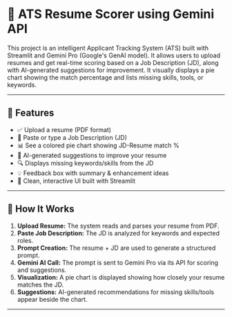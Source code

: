 # 🧠 ATS Resume Scorer using Gemini API

This project is an intelligent Applicant Tracking System (ATS) built with Streamlit and Gemini Pro (Google's GenAI model). It allows users to upload resumes and get real-time scoring based on a Job Description (JD), along with AI-generated suggestions for improvement. It visually displays a pie chart showing the match percentage and lists missing skills, tools, or keywords.

---

## 🚀 Features

- ✅ Upload a resume (PDF format)
- 📄 Paste or type a Job Description (JD)
- 📊 See a colored pie chart showing JD-Resume match %
- 🤖 AI-generated suggestions to improve your resume
- 🔍 Displays missing keywords/skills from the JD
- 💡 Feedback box with summary & enhancement ideas
- 🎨 Clean, interactive UI built with Streamlit

---

## 🧠 How It Works

1. **Upload Resume:** The system reads and parses your resume from PDF.
2. **Paste Job Description:** The JD is analyzed for keywords and expected roles.
3. **Prompt Creation:** The resume + JD are used to generate a structured prompt.
4. **Gemini AI Call:** The prompt is sent to Gemini Pro via its API for scoring and suggestions.
5. **Visualization:** A pie chart is displayed showing how closely your resume matches the JD.
6. **Suggestions:** AI-generated recommendations for missing skills/tools appear beside the chart.

---
